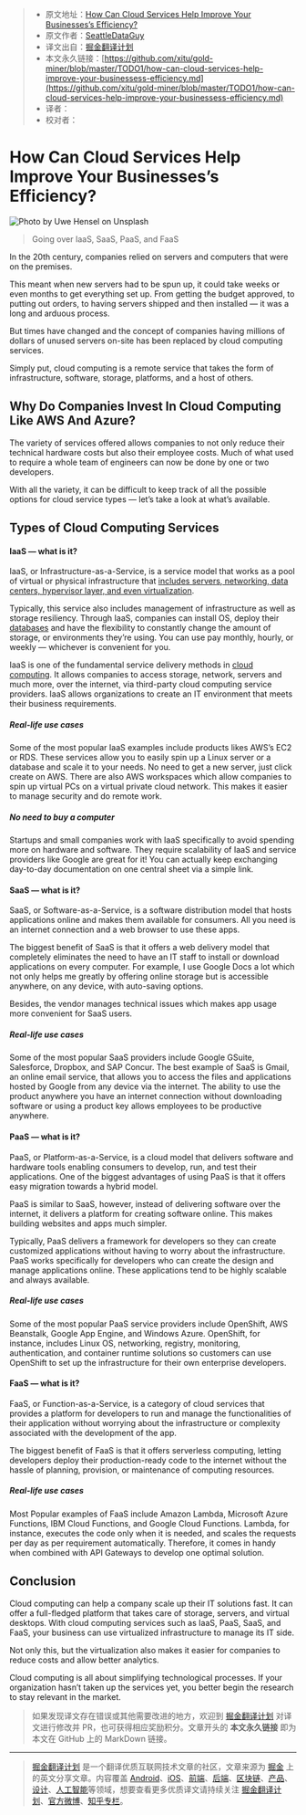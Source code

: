 > * 原文地址：[How Can Cloud Services Help Improve Your Businesses’s Efficiency?](https://medium.com/better-programming/how-can-cloud-services-help-improve-your-businessess-efficiency-ea3fb038948e)
> * 原文作者：[SeattleDataGuy](https://medium.com/@SeattleDataGuy)
> * 译文出自：[掘金翻译计划](https://github.com/xitu/gold-miner)
> * 本文永久链接：[https://github.com/xitu/gold-miner/blob/master/TODO1/how-can-cloud-services-help-improve-your-businessess-efficiency.md](https://github.com/xitu/gold-miner/blob/master/TODO1/how-can-cloud-services-help-improve-your-businessess-efficiency.md)
> * 译者：
> * 校对者：

# How Can Cloud Services Help Improve Your Businesses’s Efficiency?

![Photo by [Uwe Hensel](https://unsplash.com/@sonnar_mc?utm_source=unsplash&utm_medium=referral&utm_content=creditCopyText) on [Unsplash](https://unsplash.com/s/photos/skyscraper-crane?utm_source=unsplash&utm_medium=referral&utm_content=creditCopyText)](https://cdn-images-1.medium.com/max/5000/1*qryfe9oN-vJx75kLCWlYDQ.jpeg)

> Going over IaaS, SaaS, PaaS, and FaaS

In the 20th century, companies relied on servers and computers that were on the premises.

This meant when new servers had to be spun up, it could take weeks or even months to get everything set up. From getting the budget approved, to putting out orders, to having servers shipped and then installed — it was a long and arduous process.

But times have changed and the concept of companies having millions of dollars of unused servers on-site has been replaced by cloud computing services.

Simply put, cloud computing is a remote service that takes the form of infrastructure, software, storage, platforms, and a host of others.

## Why Do Companies Invest In Cloud Computing Like AWS And Azure?

The variety of services offered allows companies to not only reduce their technical hardware costs but also their employee costs. Much of what used to require a whole team of engineers can now be done by one or two developers.

With all the variety, it can be difficult to keep track of all the possible options for cloud service types — let’s take a look at what’s available.

## Types of Cloud Computing Services

#### IaaS — what is it?

IaaS, or Infrastructure-as-a-Service, is a service model that works as a pool of virtual or physical infrastructure that [includes servers, networking, data centers, hypervisor layer, and even virtualization](https://www.theseattledataguy.com/5-aws-technologies-thatll-make-your-life-easier/).

Typically, this service also includes management of infrastructure as well as storage resiliency. Through IaaS, companies can install OS, deploy their [databases](https://www.theseattledataguy.com/big-data-bigger-results-data-driven-solutions-for-company/) and have the flexibility to constantly change the amount of storage, or environments they’re using. You can use pay monthly, hourly, or weekly — whichever is convenient for you.

IaaS is one of the fundamental service delivery methods in [cloud computing](https://logitanalytics.com/what-are-the-different-kinds-of-cloud-computing-services/). It allows companies to access storage, network, servers and much more, over the internet, via third-party cloud computing service providers. IaaS allows organizations to create an IT environment that meets their business requirements.

##### Real-life use cases

Some of the most popular IaaS examples include products likes AWS’s EC2 or RDS. These services allow you to easily spin up a Linux server or a database and scale it to your needs. No need to get a new server, just click create on AWS. There are also AWS workspaces which allow companies to spin up virtual PCs on a virtual private cloud network. This makes it easier to manage security and do remote work.

##### No need to buy a computer

Startups and small companies work with IaaS specifically to avoid spending more on hardware and software. They require scalability of IaaS and service providers like Google are great for it! You can actually keep exchanging day-to-day documentation on one central sheet via a simple link.

#### SaaS — what is it?

SaaS, or Software-as-a-Service, is a software distribution model that hosts applications online and makes them available for consumers. All you need is an internet connection and a web browser to use these apps.

The biggest benefit of SaaS is that it offers a web delivery model that completely eliminates the need to have an IT staff to install or download applications on every computer. For example, I use Google Docs a lot which not only helps me greatly by offering online storage but is accessible anywhere, on any device, with auto-saving options.

Besides, the vendor manages technical issues which makes app usage more convenient for SaaS users.

##### Real-life use cases

Some of the most popular SaaS providers include Google GSuite, Salesforce, Dropbox, and SAP Concur. The best example of SaaS is Gmail, an online email service, that allows you to access the files and applications hosted by Google from any device via the internet. The ability to use the product anywhere you have an internet connection without downloading software or using a product key allows employees to be productive anywhere.

#### PaaS — what is it?

PaaS, or Platform-as-a-Service, is a cloud model that delivers software and hardware tools enabling consumers to develop, run, and test their applications. One of the biggest advantages of using PaaS is that it offers easy migration towards a hybrid model.

PaaS is similar to SaaS, however, instead of delivering software over the internet, it delivers a platform for creating software online. This makes building websites and apps much simpler.

Typically, PaaS delivers a framework for developers so they can create customized applications without having to worry about the infrastructure. PaaS works specifically for developers who can create the design and manage applications online. These applications tend to be highly scalable and always available.

##### Real-life use cases

Some of the most popular PaaS service providers include OpenShift, AWS Beanstalk, Google App Engine, and Windows Azure. OpenShift, for instance, includes Linux OS, networking, registry, monitoring, authentication, and container runtime solutions so customers can use OpenShift to set up the infrastructure for their own enterprise developers.

#### FaaS — what is it?

FaaS, or Function-as-a-Service, is a category of cloud services that provides a platform for developers to run and manage the functionalities of their application without worrying about the infrastructure or complexity associated with the development of the app.

The biggest benefit of FaaS is that it offers serverless computing, letting developers deploy their production-ready code to the internet without the hassle of planning, provision, or maintenance of computing resources.

##### Real-life use cases

Most Popular examples of FaaS include Amazon Lambda, Microsoft Azure Functions, IBM Cloud Functions, and Google Cloud Functions. Lambda, for instance, executes the code only when it is needed, and scales the requests per day as per requirement automatically. Therefore, it comes in handy when combined with API Gateways to develop one optimal solution.

## Conclusion

Cloud computing can help a company scale up their IT solutions fast. It can offer a full-fledged platform that takes care of storage, servers, and virtual desktops. With cloud computing services such as IaaS, PaaS, SaaS, and FaaS, your business can use virtualized infrastructure to manage its IT side.

Not only this, but the virtualization also makes it easier for companies to reduce costs and allow better analytics.

Cloud computing is all about simplifying technological processes. If your organization hasn’t taken up the services yet, you better begin the research to stay relevant in the market.

> 如果发现译文存在错误或其他需要改进的地方，欢迎到 [掘金翻译计划](https://github.com/xitu/gold-miner) 对译文进行修改并 PR，也可获得相应奖励积分。文章开头的 **本文永久链接** 即为本文在 GitHub 上的 MarkDown 链接。

---

> [掘金翻译计划](https://github.com/xitu/gold-miner) 是一个翻译优质互联网技术文章的社区，文章来源为 [掘金](https://juejin.im) 上的英文分享文章。内容覆盖 [Android](https://github.com/xitu/gold-miner#android)、[iOS](https://github.com/xitu/gold-miner#ios)、[前端](https://github.com/xitu/gold-miner#前端)、[后端](https://github.com/xitu/gold-miner#后端)、[区块链](https://github.com/xitu/gold-miner#区块链)、[产品](https://github.com/xitu/gold-miner#产品)、[设计](https://github.com/xitu/gold-miner#设计)、[人工智能](https://github.com/xitu/gold-miner#人工智能)等领域，想要查看更多优质译文请持续关注 [掘金翻译计划](https://github.com/xitu/gold-miner)、[官方微博](http://weibo.com/juejinfanyi)、[知乎专栏](https://zhuanlan.zhihu.com/juejinfanyi)。
